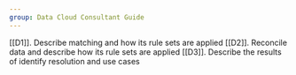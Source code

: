 ```yaml
---
group: Data Cloud Consultant Guide
---
```

[[D1]]. Describe matching and how its rule sets are applied
[[D2]]. Reconcile data and describe how its rule sets are applied
[[D3]]. Describe the results of identify resolution and use cases